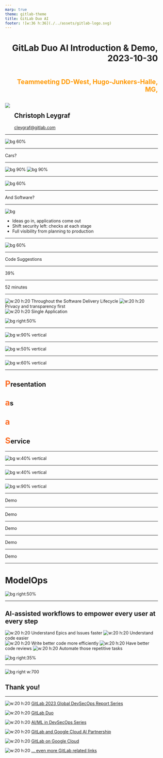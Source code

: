 ```yaml
---
marp: true
theme: gitlab-theme
title: GitLab Duo AI
footer: ![w:36 h:36](./../assets/gitlab-logo.svg)
---
```


<div style="display:flex; flex-direction:column;">
    <h1 style="margin-top:1em;text-align:right">
      GitLab Duo AI Introduction & Demo, 2023-10-30
    </h1>
    <h2 style="margin-bottom:1.5em;text-align:right;color:#FF9900">
      Teammeeting DD-West, Hugo-Junkers-Halle, MG,
    </h2>
    <div style="display:flex; flex-direction:row;">
        <div style="display:flex; flex-direction:row">
            <div>
                <img class="avatar" src="./../assets/avatar-chris.jpeg">
            </div>
            <div style="display:flex; flex-direction:column; justify-content:center; margin-left:1em">
                <h2>
                    Christoph Leygraf
                </h2>
                <a href= "mailto:cleygraf@gitlab.com">cleygraf@gitlab.com</a>
            </div>
        </div>
        <div style="display:flex; flex-direction:row; margin-left:2em">
        </div>
    </div>
</div>

---
<!-- header: ""  --> 

![bg 60%](./../assets/AI-powered_DevSecOps.png)

---

<div class="white-center"><p>Cars?</p></div>

---

![bg 90%](./../assets/motorwagen_1886.jpg)
![bg 90%](./../assets/c-class.jpg)

---

![bg 60%](./../assets/mb_manufactoring_line.jpg)

---
<!-- header: "" -->

<div class="white-center"><p>And Software?</p></div>

<!-- footer: ![w:36 h:36](./../assets/gitlab-logo.svg) -->
---
<!-- header: "GitLab's Software Factory Approach" -->
<style scoped>
section {
  display: flex;
  flex-direction: column;
  justify-content: start;
  text-align: left;
}
</style>

![bg](./../assets/software-factory.svg)

- Ideas go in, applications come out
- Shift security left: checks at each stage
- Full visibility from planning to production

<!-- footer: ![w:36 h:36](./../assets/gitlab-logo.svg) -->
---
<!-- header: ""  --> 

![bg 60%](./../assets/AI-powered_DevSecOps.png)

---
<!-- header: "" -->

<div class="white-center"><p>Code Suggestions</p></div>

<!--
Reference:
- [Supported coding languages](https://cloud.google.com/vertex-ai/docs/generative-ai/code/code-models-overview#supported_coding_languages) 
- For code completion the `code-gecko` code model is required.
-->
<!-- footer: ![w:36 h:36](./../assets/gitlab-logo.svg) -->
---
<!-- header: "" -->

<div class="white-center"><p>39%</p></div>

<!--
39% of time spending working with code / 52 minutes of code time per day

Sources (as of May 3rd 2023):
- https://tidelift.com/subscription/managed-open-source-survey?utm_source=thenewstack&utm_medium=website&utm_content=inline-mention&utm_campaign=platform
- https://www.software.com/reports/code-time-report#developers-code-less-than-one-hour-per-day-
-->
<!-- footer: ![w:36 h:36](./../assets/gitlab-logo.svg) -->
---
<!-- header: "" -->

<div class="white-center"><p>52 minutes</p></div>

<!--
39% of time spending working with code / 52 minutes of code time per day

Sources (as of May 3rd 2023):
- https://tidelift.com/subscription/managed-open-source-survey?utm_source=thenewstack&utm_medium=website&utm_content=inline-mention&utm_campaign=platform
- https://www.software.com/reports/code-time-report#developers-code-less-than-one-hour-per-day-
-->
<!-- footer: ![w:36 h:36](./../assets/gitlab-logo.svg) -->
---
<!-- header:  "GitLab's AI Vision" -->
<style scoped>
section {
  line-height: 1.5em;
}
</style>

![w:20 h:20](./../assets/gitlab-logo.svg) Throughout the Software Delivery Lifecycle
![w:20 h:20](./../assets/gitlab-logo.svg) Privacy and transparency first  
![w:20 h:20](./../assets/gitlab-logo.svg) Single Application

![bg right:50%](./../assets/ai/vision.png)

---
<!-- header:  "AI powered - in every step & for every user" -->

![bg w:90% vertical](./../assets/gitlab-ai-workflow.png)

<!-- footer: "" -->
---
<!-- header:  "Dogfooding" -->

![bg w:50% vertical](./../assets/dogfood.png)

<!-- footer: "" -->
---
<!-- header:  "DYOC" -->

![bg w:60% vertical](./../assets/champagne.jpg)

<!-- footer: "" -->
---
<!-- header:  "PaaS" -->

<div class="content-container">
    <div class="content">
        <h2><span style="color:#fc6d26;font-size:130%"><b>P</b></span>resentation</h2>
        <h2><span style="color:#fc6d26;font-size:130%"><b>a</b></span>s</h2>
        <h2><span style="color:#fc6d26;font-size:130%"><b>a</b></span></h2>
        <h2><span style="color:#fc6d26;font-size:130%"><b>S</b></span>ervice</h2>
    </div>
</div>

<!-- footer: ![w:36 h:36](./../assets/gitlab-logo.svg) -->
---
<!-- header:  "Live demo - Slides" -->

![bg w:40% vertical](./../assets/url-ai-prod.png)

<!-- footer: "##URL_AI_PROD##" -->
---
<!-- header:  "Live demo - GitLab Project" -->

![bg w:40% vertical](./../assets/url-proj.png)

<!-- footer: "##URL_PROJ##" -->
---
<!-- header:  "Flow of demo" -->

![bg w:90% vertical](./../assets/gitlab-ai-workflow-to-demo.png)

<!-- footer: "" -->
---
<!-- header:  "Generate issue description" -->

<div class="white-center"><p>Demo</p></div>

<!-- footer: "Hint: Use 'Fix typo on first slide: replace 2024 with 2023 and use markdown' to generate description." -->
---
<!-- header:  "Code Suggestions" -->

<div class="white-center"><p>Demo</p></div>

<!-- footer: "Hint: Use '# Iterate over the directory ./src and print filenames in another file' to generate code." -->
---
<!-- header:  "Explain this code" -->

<div class="white-center"><p>Demo</p></div>

<!-- footer: "Hint: View '.gitlab-ci.yml' file, select code and click '?'" -->
---
<!-- header:  "Explain this vulnerability" -->

<div class="white-center"><p>Demo</p></div>

<!-- footer: "Hint: Go to 'Secure' -> 'Vulnerability report', select a vulnerability and click 'Explain vulnerability'." -->
---
<!-- header:  "Summarize MR review" -->

<div class="white-center"><p>Demo</p></div>

<!-- footer: "Hint: Open a MR, go to 'Commits' and select 'View summary notes' form three dots." -->
---
<!-- header:  "GitLab AI Roadmap:" -->

# ModelOps

![bg right:50%](./../assets/ai/modelops.png)

<!-- footer: "" -->
---
<!-- header:  "" -->
<style scoped>
section {
  line-height: 1.5em;
}
</style>

## AI-assisted workflows to empower **every user at every step**

![w:20 h:20](./../assets/gitlab-logo.svg) Understand Epics and Issues faster
![w:20 h:20](./../assets/gitlab-logo.svg) Understand code easier  
![w:20 h:20](./../assets/gitlab-logo.svg) Write better code more efficiently
![w:20 h:20](./../assets/gitlab-logo.svg) Have better code reviews
![w:20 h:20](./../assets/gitlab-logo.svg) Automate those repetitive tasks 

![bg right:35%](./../assets/ai/summary.png)

---
<!-- header:  "" -->

![bg right w:700](./../assets/gitlab-logo-with-name.svg)

## Thank you!

<!-- footer: "https://about.gitlab.com/" -->
---
<!-- header:  "Useful links?" -->

![w:20 h:20](./../assets/gitlab-logo.svg) [GitLab 2023 Global DevSecOps Report Series](https://about.gitlab.com/developer-survey/)

![w:20 h:20](./../assets/gitlab-logo.svg) [GitLab Duo](https://about.gitlab.com/gitlab-duo/)

![w:20 h:20](./../assets/gitlab-logo.svg) [AI/ML in DevSecOps Series](https://about.gitlab.com/blog/2023/04/24/ai-ml-in-devsecops-series/)

![w:20 h:20](./../assets/gitlab-logo.svg) [GitLab and Google Cloud AI Partnership](https://about.gitlab.com/press/releases/2023-05-02-gitLab-and-google-cloud-partner-to-expand-ai-assisted-capabilities.html)

![w:20 h:20](./../assets/gitlab-logo.svg) [GitLab on Google Cloud](https://about.gitlab.com/partners/technology-partners/google-cloud-platform/)

![w:20 h:20](./../assets/gitlab-logo.svg) [... even more GitLab related links](./links.html)

<!-- footer: ![w:36 h:36](./../assets/gitlab-logo.svg) -->
